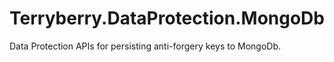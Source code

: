 # Terryberry.DataProtection.MongoDb
Data Protection APIs for persisting anti-forgery keys to MongoDb.
